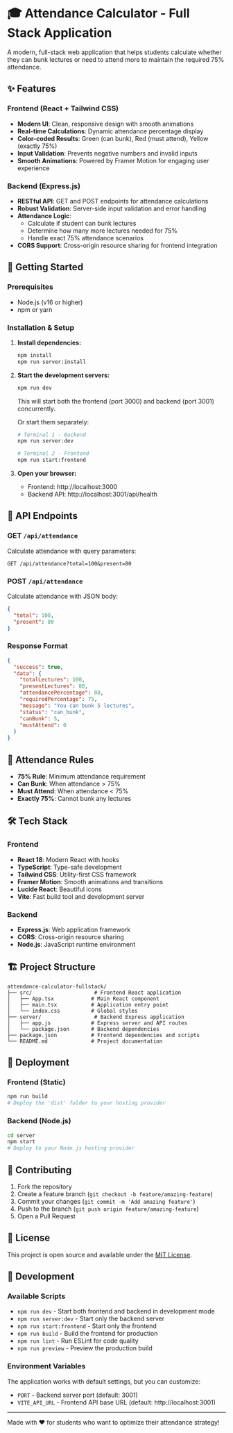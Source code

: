 # 🎓 Attendance Calculator - Full Stack Application

A modern, full-stack web application that helps students calculate whether they can bunk lectures or need to attend more to maintain the required 75% attendance.

## ✨ Features

### Frontend (React + Tailwind CSS)
- **Modern UI**: Clean, responsive design with smooth animations
- **Real-time Calculations**: Dynamic attendance percentage display
- **Color-coded Results**: Green (can bunk), Red (must attend), Yellow (exactly 75%)
- **Input Validation**: Prevents negative numbers and invalid inputs
- **Smooth Animations**: Powered by Framer Motion for engaging user experience

### Backend (Express.js)
- **RESTful API**: GET and POST endpoints for attendance calculations
- **Robust Validation**: Server-side input validation and error handling
- **Attendance Logic**: 
  - Calculate if student can bunk lectures
  - Determine how many more lectures needed for 75%
  - Handle exact 75% attendance scenarios
- **CORS Support**: Cross-origin resource sharing for frontend integration

## 🚀 Getting Started

### Prerequisites
- Node.js (v16 or higher)
- npm or yarn

### Installation & Setup

1. **Install dependencies:**
   ```bash
   npm install
   npm run server:install
   ```

2. **Start the development servers:**
   ```bash
   npm run dev
   ```
   This will start both the frontend (port 3000) and backend (port 3001) concurrently.

   Or start them separately:
   ```bash
   # Terminal 1 - Backend
   npm run server:dev

   # Terminal 2 - Frontend  
   npm run start:frontend
   ```

3. **Open your browser:**
   - Frontend: http://localhost:3000
   - Backend API: http://localhost:3001/api/health

## 📡 API Endpoints

### GET `/api/attendance`
Calculate attendance with query parameters:
```
GET /api/attendance?total=100&present=80
```

### POST `/api/attendance`
Calculate attendance with JSON body:
```json
{
  "total": 100,
  "present": 80
}
```

### Response Format
```json
{
  "success": true,
  "data": {
    "totalLectures": 100,
    "presentLectures": 80,
    "attendancePercentage": 80,
    "requiredPercentage": 75,
    "message": "You can bunk 5 lectures",
    "status": "can_bunk",
    "canBunk": 5,
    "mustAttend": 0
  }
}
```

## 🎯 Attendance Rules

- **75% Rule**: Minimum attendance requirement
- **Can Bunk**: When attendance > 75%
- **Must Attend**: When attendance < 75%
- **Exactly 75%**: Cannot bunk any lectures

## 🛠️ Tech Stack

### Frontend
- **React 18**: Modern React with hooks
- **TypeScript**: Type-safe development
- **Tailwind CSS**: Utility-first CSS framework
- **Framer Motion**: Smooth animations and transitions
- **Lucide React**: Beautiful icons
- **Vite**: Fast build tool and development server

### Backend
- **Express.js**: Web application framework
- **CORS**: Cross-origin resource sharing
- **Node.js**: JavaScript runtime environment

## 🏗️ Project Structure

```
attendance-calculator-fullstack/
├── src/                    # Frontend React application
│   ├── App.tsx            # Main React component
│   ├── main.tsx           # Application entry point
│   └── index.css          # Global styles
├── server/                 # Backend Express application
│   ├── app.js             # Express server and API routes
│   └── package.json       # Backend dependencies
├── package.json           # Frontend dependencies and scripts
└── README.md              # Project documentation
```

## 🚢 Deployment

### Frontend (Static)
```bash
npm run build
# Deploy the 'dist' folder to your hosting provider
```

### Backend (Node.js)
```bash
cd server
npm start
# Deploy to your Node.js hosting provider
```

## 🤝 Contributing

1. Fork the repository
2. Create a feature branch (`git checkout -b feature/amazing-feature`)
3. Commit your changes (`git commit -m 'Add amazing feature'`)
4. Push to the branch (`git push origin feature/amazing-feature`)
5. Open a Pull Request

## 📝 License

This project is open source and available under the [MIT License](LICENSE).

## 🔧 Development

### Available Scripts

- `npm run dev` - Start both frontend and backend in development mode
- `npm run server:dev` - Start only the backend server
- `npm run start:frontend` - Start only the frontend
- `npm run build` - Build the frontend for production
- `npm run lint` - Run ESLint for code quality
- `npm run preview` - Preview the production build

### Environment Variables

The application works with default settings, but you can customize:

- `PORT` - Backend server port (default: 3001)
- `VITE_API_URL` - Frontend API base URL (default: http://localhost:3001)

---

Made with ❤️ for students who want to optimize their attendance strategy!